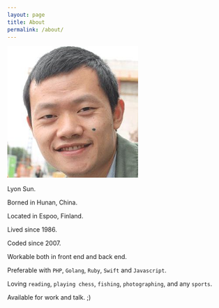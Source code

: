 ```yaml
---
layout: page
title: About
permalink: /about/
---
```


![Me](/assets/images/031ab34.jpg)



Lyon Sun.

Borned in Hunan, China.

Located in Espoo, Finland.

Lived since 1986.

Coded since 2007.

Workable both in front end and back end.

Preferable with `PHP`, `Golang`, `Ruby`, `Swift` and `Javascript`.

Loving `reading`, `playing chess`, `fishing`, `photographing`, and any `sports`.

Available for work and talk. ;)

